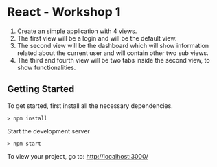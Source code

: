 # React - Workshop 1

1. Create an simple application with 4 views.
2. The first view will be a login and will be the default view.
3. The second view will be the dashboard which will show information related about the current user and will contain other two sub views.
4. The third and fourth view will be two tabs inside the second view, to show functionalities.

## Getting Started

To get started, first install all the necessary dependencies.
```
> npm install
```

Start the development server
```
> npm start
```
To view your project, go to: [http://localhost:3000/](http://localhost:3000/)

